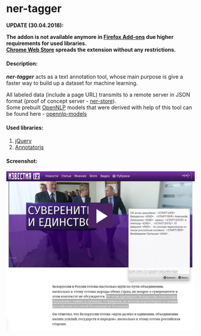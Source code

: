 # ner-tagger

**UPDATE (30.04.2018):**

**The addon is not available anymore in [Firefox Add-ons](https://addons.mozilla.org/en-US/firefox/) due higher requirements for used libraries.  
[Chrome Web Store](https://chrome.google.com/webstore) spreads the extension without any restrictions.**

#### Description:

***ner-tagger*** acts as a text annotation tool, whose main purpose is give a faster way to build up a dataset for machine learning.  
  
All labeled data (include a page URL) transmits to a remote server in JSON format (proof of concept server - [ner-store](https://github.com/livelace/ner-store)).  
Some prebuilt [OpenNLP](https://opennlp.apache.org/) models that were derived with help of this tool can be found here - [opennlp-models](https://github.com/livelace/opennlp-models)

#### Used libraries:

1. [jQuery](https://jquery.com/)
2. [Annotatorjs](http://annotatorjs.org/)

#### Screenshot:

![screenshot](img/screenshot.png)
